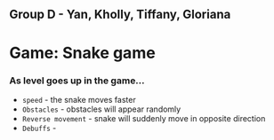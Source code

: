 ## Group D - Yan, Kholly, Tiffany, Gloriana

# Game: Snake game

### As level goes up in the game...
- `speed` - the snake moves faster 
- `Obstacles` - obstacles will appear randomly
- `Reverse movement` - snake will suddenly move in opposite direction 
- `Debuffs` - 
